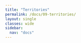 ```yaml
---
title: "Territories"
permalink: /docs/09-territories/
layout: single
classes: wide
sidebar:
  nav: "docs"
---
```


<div id="election-forecast"></div>

<script>
document.addEventListener('DOMContentLoaded', function() {
  // Initialize the forecast with custom settings if needed
  ElectionForecast.init({
    maxTableWidth: 1200, 
    districtColumnWidth: 18,
    outcomeColumnWidth: 15,
    forecastColumnWidth: 67
  })
  // Load specific province data
  .loadProvinces({
    csvPath: '/assets/data/ridingvotepercents.csv',
    containerId: 'election-forecast',
    provinceIds: ["60", "61", "62"],
    provinceNames: ["Yukon", "Northwest Territories", "Nunavut"]
  });
});
</script>